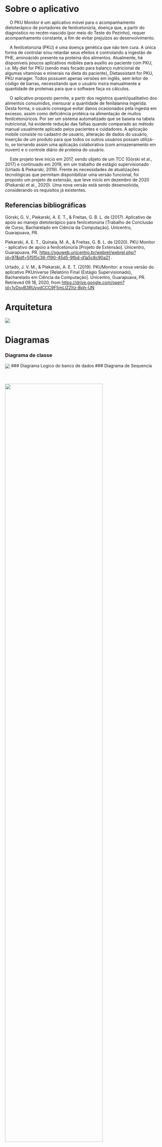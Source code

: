 # Sobre o aplicativo
&nbsp; &nbsp; O PKU Monitor é um aplicativo móvel para o acompanhamento dietoterápico de portadores de fenilcetonúria, doença que, a partir do diagnóstico no recém-nascido (por meio do Teste do Pezinho), requer acompanhamento constante, a fim de evitar prejuízos ao desenvolvimento. 

&nbsp; &nbsp;  A fenilcetonúria (PKU) é uma doença genética que não tem cura. A única forma de controlar e/ou retardar seus efeitos é controlando a ingestão de PHE, aminoácido presente na proteína dos alimentos. Atualmente, há disponíveis poucos aplicativos mobiles para auxílio ao paciente com PKU, i.e. My diet for PKU (sendo mais focado para balanço nutricional de algumas vitaminas e minerais na dieta do paciente), Dietassistant for PKU, PKU manager. Todos possuem apenas versões em inglês, sem leitor de código de barras, necessitando que o usuário insira manualmente a quantidade de proteínas para que o software faça os cálculos.

&nbsp; &nbsp;  O aplicativo proposto permite, a partir dos registros quanti/qualitativo dos alimentos consumidos, mensurar a quantidade de fenilalanina ingerida. Desta forma, o usuário consegue evitar danos ocasionados pela ingesta em excesso, assim como deficiência protéica na alimentação de muitos fenilcetonúricos. Por ser um sistema automatizado que se baseia na tabela nutricional, há evidente redução das falhas quando comparado ao método manual usualmente aplicado pelos pacientes e cuidadores. A aplicação mobile consiste no cadastro de usuário, alteração de dados do usuário, inserção de um produto para que todos os outros usuários possam utilizá-lo, se tornando assim uma aplicação colaborativa (com armazenamento em nuvem) e o controle diário de proteína do usuário.

&nbsp; &nbsp;  Este projeto teve início em 2017, sendo objeto de um TCC (Górski et al., 2017) e continuado em 2019, em um trabalho de estágio supervisionado (Urtado & Piekarski, 2019). Frente às necessidades de atualizações tecnológicas que permitam disponibilizar uma versão funcional, foi proposto um projeto de extensão, que teve início em dezembro de 2020 (Piekarski et al., 2020). Uma nova versão está sendo desenvolvida, considerando os requisitos já existentes.

## Referencias bibliográficas 
Górski, G. V., Piekarski, A. E. T., & Freitas, G. B. L. de (2017). Aplicativo de apoio ao manejo dietoterápico para fenilcetonúria [Trabalho de Conclusão de Curso, Bacharelado em Ciência da Computação]. Unicentro, Guarapuava, PR.

Piekarski, A. E. T., Quinaia, M. A., & Freitas, G. B. L. de (2020). PKU Monitor - aplicativo de apoio a fenilcetonúria [Projeto de Extensão]. Unicentro, Guarapuava, PR. https://sguweb.unicentro.br/webrel/webrel.php?id=97&idf=5f5f5c36-f190-45d5-9fbd-d1a5c8c90a21 .

Urtado, J. V. M., & Piekarski, A. E. T. (2019). PKUMonitor: a nova versão do aplicativo PKUniverse [Relatório Final (Estágio Supervisionado), Bacharelado em Ciência da Computação]. Unicentro, Guarapuava, PR. Retrieved 09 18, 2020, from https://drive.google.com/open?id=1yDsyB3RUyvdCCC9F5mLIZZItz-Bph-UN

# Arquitetura
<img src="imagensPKU/Arquitetura.png" style="margin-top:50px, margin-bottom:50px" align="center">

# Diagramas
### Diagrama de classe
  <img src="imagensPKU/diagramaClasse.png" style="margin-top:50px, margin-bottom:50px" align="center">
### Diagrama Logico do banco de dados
### Diagrama de Sequencia
<div>
  <img src="imagensPKU/Login.png" style="margin-top:50px; width: 80%; height: auto" align="center">
  <img src="imagensPKU/Cadastrar Produto.png" style="margin-top:50px; width: 100%; height: auto" align="center">
  <img src="imagensPKU/cadastrarConsumo.png" style="margin-top:50px; width: 80%; height: auto" align="center">
  <img src="imagensPKU/consultarHistorico.png" style="margin-top:50px; width: 80%; height: auto" align="center">
</div>

# Tecnologias utilizadas
## Front-End
* Saga
  <blockquote><a href="https://redux-saga.js.org/" target="_blank">Saga</a> eh...</blockquote>
  
* Redux
* Axios
* Navigation 
* Expo
* Yarn
* Style
* Node modules

## Back-End
* Spring
* Rest
* Maven
* Toncat
* Swagger

## Outras
* Trello
* Flux
* Git
* Docker

# Equipe
* Ana Elisa Tozetto Piekarski
* Bruno de Souza Godoi Fred
* Eric Patrick Militão
* Guilherme Barroso Langoni de Freitas
* Guilherme Vinícius Górski da Silva
* Juliano Carvalho
* Luis Henrique Cheuczuk
